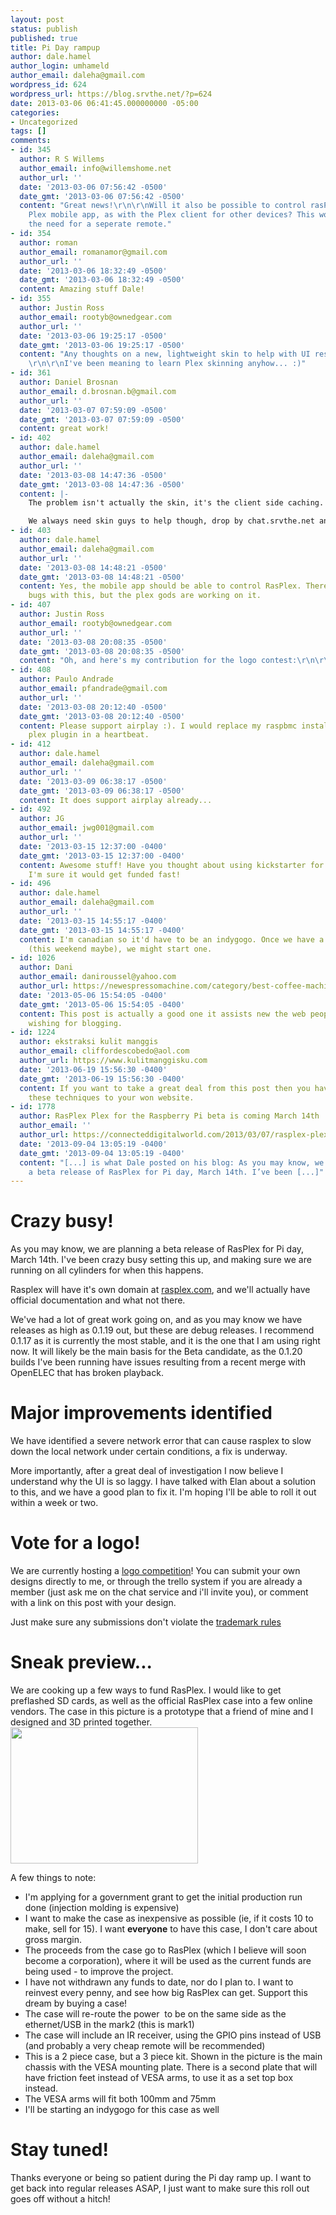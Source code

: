 ```yaml
---
layout: post
status: publish
published: true
title: Pi Day rampup
author: dale.hamel
author_login: umhameld
author_email: daleha@gmail.com
wordpress_id: 624
wordpress_url: https://blog.srvthe.net/?p=624
date: 2013-03-06 06:41:45.000000000 -05:00
categories:
- Uncategorized
tags: []
comments:
- id: 345
  author: R S Willems
  author_email: info@willemshome.net
  author_url: ''
  date: '2013-03-06 07:56:42 -0500'
  date_gmt: '2013-03-06 07:56:42 -0500'
  content: "Great news!\r\n\r\nWill it also be possible to control rasPlex via the
    Plex mobile app, as with the Plex client for other devices? This would eliminate
    the need for a seperate remote."
- id: 354
  author: roman
  author_email: romanamor@gmail.com
  author_url: ''
  date: '2013-03-06 18:32:49 -0500'
  date_gmt: '2013-03-06 18:32:49 -0500'
  content: Amazing stuff Dale!
- id: 355
  author: Justin Ross
  author_email: rootyb@ownedgear.com
  author_url: ''
  date: '2013-03-06 19:25:17 -0500'
  date_gmt: '2013-03-06 19:25:17 -0500'
  content: "Any thoughts on a new, lightweight skin to help with UI responsiveness?
    \r\n\r\nI've been meaning to learn Plex skinning anyhow... :)"
- id: 361
  author: Daniel Brosnan
  author_email: d.brosnan.b@gmail.com
  author_url: ''
  date: '2013-03-07 07:59:09 -0500'
  date_gmt: '2013-03-07 07:59:09 -0500'
  content: great work!
- id: 402
  author: dale.hamel
  author_email: daleha@gmail.com
  author_url: ''
  date: '2013-03-08 14:47:36 -0500'
  date_gmt: '2013-03-08 14:47:36 -0500'
  content: |-
    The problem isn't actually the skin, it's the client side caching. I'm starting to code up a solution that should dramatically improve UI responsiveness.

    We always need skin guys to help though, drop by chat.srvthe.net and we'll show you the ropes.
- id: 403
  author: dale.hamel
  author_email: daleha@gmail.com
  author_url: ''
  date: '2013-03-08 14:48:21 -0500'
  date_gmt: '2013-03-08 14:48:21 -0500'
  content: Yes, the mobile app should be able to control RasPlex. There are some known
    bugs with this, but the plex gods are working on it.
- id: 407
  author: Justin Ross
  author_email: rootyb@ownedgear.com
  author_url: ''
  date: '2013-03-08 20:08:35 -0500'
  date_gmt: '2013-03-08 20:08:35 -0500'
  content: "Oh, and here's my contribution for the logo contest:\r\n\r\nhttps://i.imgur.com/L4DXedk.png"
- id: 408
  author: Paulo Andrade
  author_email: pfandrade@gmail.com
  author_url: ''
  date: '2013-03-08 20:12:40 -0500'
  date_gmt: '2013-03-08 20:12:40 -0500'
  content: Please support airplay :). I would replace my raspbmc install with the
    plex plugin in a heartbeat.
- id: 412
  author: dale.hamel
  author_email: daleha@gmail.com
  author_url: ''
  date: '2013-03-09 06:38:17 -0500'
  date_gmt: '2013-03-09 06:38:17 -0500'
  content: It does support airplay already...
- id: 492
  author: JG
  author_email: jwg001@gmail.com
  author_url: ''
  date: '2013-03-15 12:37:00 -0400'
  date_gmt: '2013-03-15 12:37:00 -0400'
  content: Awesome stuff! Have you thought about using kickstarter for the case project?
    I'm sure it would get funded fast!
- id: 496
  author: dale.hamel
  author_email: daleha@gmail.com
  author_url: ''
  date: '2013-03-15 14:55:17 -0400'
  date_gmt: '2013-03-15 14:55:17 -0400'
  content: I'm canadian so it'd have to be an indygogo. Once we have a final prototype
    (this weekend maybe), we might start one.
- id: 1026
  author: Dani
  author_email: daniroussel@yahoo.com
  author_url: https://newespressomachine.com/category/best-coffee-machine-for-home
  date: '2013-05-06 15:54:05 -0400'
  date_gmt: '2013-05-06 15:54:05 -0400'
  content: This post is actually a good one it assists new the web people, who are
    wishing for blogging.
- id: 1224
  author: ekstraksi kulit manggis
  author_email: cliffordescobedo@aol.com
  author_url: https://www.kulitmanggisku.com
  date: '2013-06-19 15:56:30 -0400'
  date_gmt: '2013-06-19 15:56:30 -0400'
  content: If you want to take a great deal from this post then you have to apply
    these techniques to your won website.
- id: 1778
  author: RasPlex Plex for the Raspberry Pi beta is coming March 14th
  author_email: ''
  author_url: https://connecteddigitalworld.com/2013/03/07/rasplex-plex-for-the-raspberry-pi-beta-is-coming-march-14th/
  date: '2013-09-04 13:05:19 -0400'
  date_gmt: '2013-09-04 13:05:19 -0400'
  content: "[...] is what Dale posted on his blog: As you may know, we are planning
    a beta release of RasPlex for Pi day, March 14th. I’ve been [...]"
---
```

<h1>Crazy busy!</h1>
As you may know, we are planning a beta release of RasPlex for Pi day, March 14th. I've been crazy busy setting this up, and making sure we are running on all cylinders for when this happens.

Rasplex will have it's own domain at <a href="https://www.rasplex.com">rasplex.com</a>, and we'll actually have official documentation and what not there.

We've had a lot of great work going on, and as you may know we have releases as high as 0.1.19 out, but these are debug releases. I recommend 0.1.17 as it is currently the most stable, and it is the one that I am using right now. It will likely be the main basis for the Beta candidate, as the 0.1.20 builds I've been running have issues resulting from a recent merge with OpenELEC that has broken playback.
<h1>Major improvements identified</h1>
We have identified a severe network error that can cause rasplex to slow down the local network under certain conditions, a fix is underway.

More importantly, after a great deal of investigation I now believe I understand why the UI is so laggy. I have talked with Elan about a solution to this, and we have a good plan to fix it. I'm hoping I'll be able to roll it out within a week or two.
<h1>Vote for a logo!</h1>
We are currently hosting a <a href="https://trello.com/board/rasplex-com/51332020cc5f0f487e00770b">logo competition</a>! You can submit your own designs directly to me, or through the trello system if you are already a member (just ask me on the chat service and i'll invite you), or comment with a link on this post with your design.

Just make sure any submissions don't violate the <a href="https://www.raspberrypi.org/trademark-rules">trademark rules</a>
<h1>Sneak preview...</h1>
We are cooking up a few ways to fund RasPlex. I would like to get preflashed SD cards, as well as the official RasPlex case into a few online vendors. The case in this picture is a prototype that a friend of mine and I designed and 3D printed together. <a href="https://blog.srvthe.net/wp-content/uploads/2013/03/premiumrplex.jpg"><img class="alignnone size-medium wp-image-625" title="premiumrplex" src="https://blog.srvthe.net/wp-content/uploads/2013/03/premiumrplex-300x218.jpg" alt="" width="300" height="218" /></a>

A few things to note:
<ul>
	<li>I'm applying for a government grant to get the initial production run done (injection molding is expensive)</li>
	<li>I want to make the case as inexpensive as possible (ie, if it costs 10 to make, sell for 15). I want <strong>everyone</strong> to have this case, I don't care about gross margin.</li>
	<li>The proceeds from the case go to RasPlex (which I believe will soon become a corporation), where it will be used as the current funds are being used - to improve the project.</li>
	<li>I have not withdrawn any funds to date, nor do I plan to. I want to reinvest every penny, and see how big RasPlex can get. Support this dream by buying a case!</li>
	<li>The case will re-route the power  to be on the same side as the ethernet/USB in the mark2 (this is mark1)</li>
	<li>The case will include an IR receiver, using the GPIO pins instead of USB (and probably a very cheap remote will be recommended)</li>
	<li>This is a 2 piece case, but a 3 piece kit. Shown in the picture is the main chassis with the VESA mounting plate. There is a second plate that will have friction feet instead of VESA arms, to use it as a set top box instead.</li>
	<li>The VESA arms will fit both 100mm and 75mm</li>
	<li>I'll be starting an indygogo for this case as well</li>
</ul>
<h1></h1>
<h1>Stay tuned!</h1>
Thanks everyone or being so patient during the Pi day ramp up. I want to get back into regular releases ASAP, I just want to make sure this roll out goes off without a hitch!
